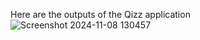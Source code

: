 Here are the outputs of the Qizz application
![Screenshot 2024-11-08 130457](https://github.com/user-attachments/assets/62d343c3-b9ca-4387-9769-07ab561d2b6c)

